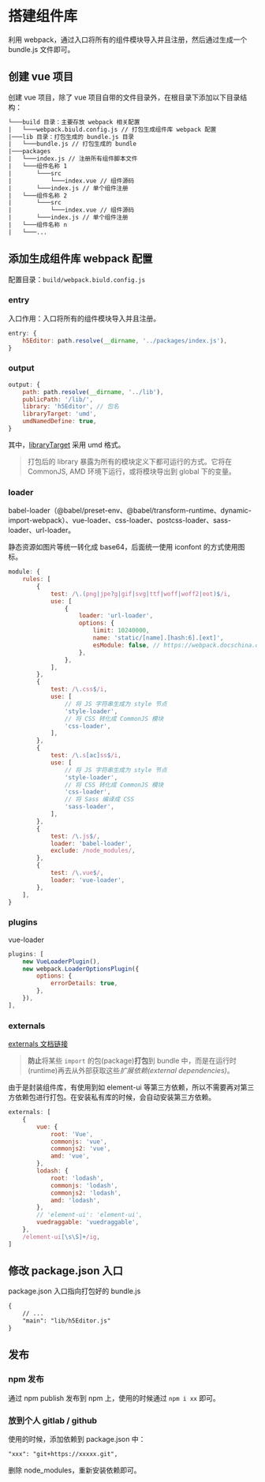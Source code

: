 # 搭建组件库

利用 webpack，通过入口将所有的组件模块导入并且注册，然后通过生成一个 bundle.js 文件即可。

## 创建 vue 项目

创建 vue 项目，除了 vue 项目自带的文件目录外，在根目录下添加以下目录结构：

```txt
└───build 目录：主要存放 webpack 相关配置
| 	└───webpack.biuld.config.js // 打包生成组件库 webpack 配置
|───lib 目录：打包生成的 bundle.js 目录
| 	└───bundle.js // 打包生成的 bundle
|───packages
|   └───index.js // 注册所有组件脚本文件
| 	└───组件名称 1
| 		└───src
| 			└───index.vue // 组件源码
| 		└───index.js // 单个组件注册
| 	└───组件名称 2
| 		└───src
| 			└───index.vue // 组件源码
| 		└───index.js // 单个组件注册
| 	└───组件名称 n
| 	└───...
```

## 添加生成组件库 webpack 配置

配置目录：`build/webpack.biuld.config.js`

### entry

入口作用：入口将所有的组件模块导入并且注册。

```javascript
entry: {
    h5Editor: path.resolve(__dirname, '../packages/index.js'),
}
```

### output

```javascript
output: {
    path: path.resolve(__dirname, '../lib'),
    publicPath: '/lib/',
    library: 'h5Editor', // 包名
    libraryTarget: 'umd',
    umdNamedDefine: true,
}
```

其中，[libraryTarget](https://webpack.docschina.org/configuration/output/#outputlibrarytarget) 采用 umd 格式。

> 打包后的 library 暴露为所有的模块定义下都可运行的方式。它将在 CommonJS, AMD 环境下运行，或将模块导出到 global 下的变量。

### loader

babel-loader（@babel/preset-env、@babel/transform-runtime、dynamic-import-webpack）、vue-loader、css-loader、postcss-loader、sass-loader、url-loader。

静态资源如图片等统一转化成 base64，后面统一使用 iconfont 的方式使用图标。

```javascript
module: {
    rules: [
        {
            test: /\.(png|jpe?g|gif|svg|ttf|woff|woff2|eot)$/i,
            use: [
                {
                    loader: 'url-loader',
                    options: {
                        limit: 10240000,
                        name: 'static/[name].[hash:6].[ext]',
                        esModule: false, // https://webpack.docschina.org/loaders/url-loader/#esmodule
                    },
                },
            ],
        },
        {
            test: /\.css$/i,
            use: [
                // 将 JS 字符串生成为 style 节点
                'style-loader',
                // 将 CSS 转化成 CommonJS 模块
                'css-loader',
            ],
        },
        {
            test: /\.s[ac]ss$/i,
            use: [
                // 将 JS 字符串生成为 style 节点
                'style-loader',
                // 将 CSS 转化成 CommonJS 模块
                'css-loader',
                // 将 Sass 编译成 CSS
                'sass-loader',
            ],
        },
        {
            test: /\.js$/,
            loader: 'babel-loader',
            exclude: /node_modules/,
        },
        {
            test: /\.vue$/,
            loader: 'vue-loader',
        },
    ],
}
```

### plugins

vue-loader

```javascript
plugins: [
    new VueLoaderPlugin(),
    new webpack.LoaderOptionsPlugin({
        options: {
            errorDetails: true,
        },
    }),
],
```

### externals

[externals 文档链接](https://webpack.docschina.org/configuration/externals/)

> **防止**将某些 `import` 的包(package)**打包**到 bundle 中，而是在运行时(runtime)再去从外部获取这些*扩展依赖(external dependencies)*。

由于是封装组件库，有使用到如 element-ui 等第三方依赖，所以不需要再对第三方依赖包进行打包。在安装私有库的时候，会自动安装第三方依赖。

```javascript
externals: [
    {
        vue: {
            root: 'Vue',
            commonjs: 'vue',
            commonjs2: 'vue',
            amd: 'vue',
        },
        lodash: {
            root: 'lodash',
            commonjs: 'lodash',
            commonjs2: 'lodash',
            amd: 'lodash',
        },
        // 'element-ui': 'element-ui',
        vuedraggable: 'vuedraggable',
    },
    /element-ui[\s\S]+/ig,
]
```

## 修改 package.json 入口

package.json 入口指向打包好的 bundle.js

```txt
{
	// ...
	"main": "lib/h5Editor.js"
}
```

## 发布

### npm 发布

通过 npm publish 发布到 npm 上，使用的时候通过 `npm i xx` 即可。

### 放到个人 gitlab / github

使用的时候，添加依赖到 package.json 中：

```txt
"xxx": "git+https://xxxxx.git",
```

删除 node_modules，重新安装依赖即可。























